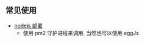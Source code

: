 ## 常见使用

- [nodejs 部署](https://segmentfault.com/a/1190000010098126)
  - 使用 pm2 守护进程来调用, 当然也可以使用 eggJs
